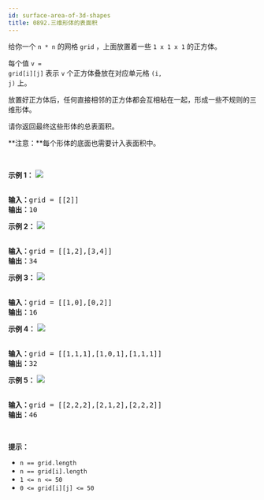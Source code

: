 ```yaml
---
id: surface-area-of-3d-shapes
title: 0892.三维形体的表面积
---
```

给你一个 <code>n * n</code> 的网格 <code>grid</code> ，上面放置着一些 <code>1 x 1 x 1</code> 的正方体。

每个值 <code>v = grid[i][j]</code> 表示 <code>v</code> 个正方体叠放在对应单元格 <code>(i, j)</code> 上。

放置好正方体后，任何直接相邻的正方体都会互相粘在一起，形成一些不规则的三维形体。

请你返回最终这些形体的总表面积。

**注意：**每个形体的底面也需要计入表面积中。

 



**示例 1：**
![](https://assets.leetcode.com/uploads/2021/01/08/tmp-grid1.jpg)

<pre><br/><strong>输入：</strong>grid = [[2]]<br/><strong>输出：</strong>10<br/></pre>

**示例 2：**
![](https://assets.leetcode.com/uploads/2021/01/08/tmp-grid2.jpg)

<pre><br/><strong>输入：</strong>grid = [[1,2],[3,4]]<br/><strong>输出：</strong>34<br/></pre>

**示例 3：**
![](https://assets.leetcode.com/uploads/2021/01/08/tmp-grid3.jpg)

<pre><br/><strong>输入：</strong>grid = [[1,0],[0,2]]<br/><strong>输出：</strong>16<br/></pre>

**示例 4：**
![](https://assets.leetcode.com/uploads/2021/01/08/tmp-grid4.jpg)

<pre><br/><strong>输入：</strong>grid = [[1,1,1],[1,0,1],[1,1,1]]<br/><strong>输出：</strong>32<br/></pre>

**示例 5：**
![](https://assets.leetcode.com/uploads/2021/01/08/tmp-grid5.jpg)

<pre><br/><strong>输入：</strong>grid = [[2,2,2],[2,1,2],[2,2,2]]<br/><strong>输出：</strong>46<br/></pre>

 

**提示：**


- <code>n == grid.length</code>
- <code>n == grid[i].length</code>
- <code>1 &lt;= n &lt;= 50</code>
- <code>0 &lt;= grid[i][j] &lt;= 50</code>
